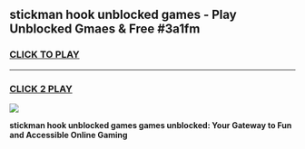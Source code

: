 
## stickman hook unblocked games - Play Unblocked Gmaes & Free #3a1fm
<h3>
<a href="https://premium.freeplayer.one?title=stickman_hook_unblocked_games&ref=03M">CLICK TO PLAY</a></h3>
<hr>

<h3>
<a href="https://premium.freeplayer.one?title=stickman_hook_unblocked_games&ref=03M">CLICK 2 PLAY</a>
  
</h3>

<a href="https://premium.freeplayer.one?title=stickman_hook_unblocked_games&ref=03M"><img src="https://clearcache.store/games.png"></a>


**stickman hook unblocked games games unblocked: Your Gateway to Fun and Accessible Online Gaming**
